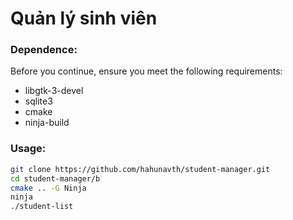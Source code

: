 # Quản lý sinh viên

### Dependence:
Before you continue, ensure you meet the following requirements:
* libgtk-3-devel
* sqlite3
* cmake
* ninja-build

### Usage:
```bash
git clone https://github.com/hahunavth/student-manager.git
cd student-manager/b
cmake .. -G Ninja
ninja
./student-list
